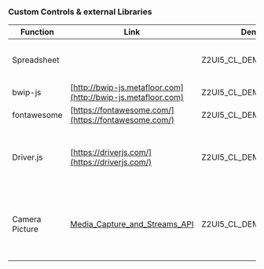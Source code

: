 ### Custom Controls & external Libraries
| Function  | Link | Demo | Description | 
| ------------- | ------------- | ------------- | ------------- |
| Spreadsheet  | | Z2UI5_CL_DEMO_APP_077 | Download internal Tables in XLSX  |
| bwip-js  | [http://bwip-js.metafloor.com](http://bwip-js.metafloor.com) | Z2UI5_CL_DEMO_APP_102  | Generate Barcodes  |
| fontawesome  | [https://fontawesome.com/](https://fontawesome.com/) | Z2UI5_CL_DEMO_APP_118  | Fonts |
| Driver.js  | [https://driverjs.com/](https://driverjs.com/) | Z2UI5_CL_DEMO_APP_119  | Product tours, highlights, contextual help and more |
| Camera Picture  | [Media_Capture_and_Streams_API](https://developer.mozilla.org/en-US/docs/Web/API/Media_Capture_and_Streams_API)| Z2UI5_CL_DEMO_APP_137  | Capture a picture with the Media Capture and Streams API   |
